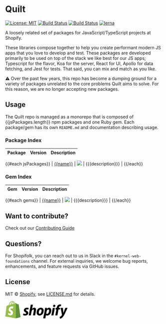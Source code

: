 [comment]: # (NOTE: This file is generated and should not be modify directly. Update `templates/ROOT_README.hbs.md` instead)
# Quilt

[![License: MIT](https://img.shields.io/badge/License-MIT-green.svg)](LICENSE.md)
[![Build Status](https://github.com/Shopify/quilt/workflows/Node-CI/badge.svg?branch=main)](https://github.com/Shopify/quilt/actions?query=workflow%3ANode-CI)
[![Build Status](https://github.com/Shopify/quilt/workflows/Ruby-CI/badge.svg?branch=main)](https://github.com/Shopify/quilt/actions?query=workflow%3ARuby-CI)
[![lerna](https://img.shields.io/badge/maintained%20with-lerna-cc00ff.svg)](https://lernajs.io/)

A loosely related set of packages for JavaScript/TypeScript projects at Shopify.

These libraries compose together to help you create performant modern JS apps that you love to develop and test. These packages are developed primarily to be used on top of the stack we like best for our JS apps; Typescript for the flavor, Koa for the server, React for UI, Apollo for data fetching, and Jest for tests. That said, you can mix and match as you like.

⚠️ Over the past few years, this repo has become a dumping ground for a variety of packages unrelated to the core problems Quilt aims to solve. For this reason, we are no longer accepting new packages.

## Usage

The Quilt repo is managed as a monorepo that is composed of {{jsPackages.length}} npm packages and one Ruby gem.
Each package/gem has its own `README.md` and documentation describing usage.

### Package Index

| Package | Version | Description |
| ------- | ------- | ----------- |
{{#each jsPackages}}
| [{{name}}](packages/{{name}}) | <a href="https://badge.fury.io/js/%40shopify%2F{{name}}"><img src="https://badge.fury.io/js/%40shopify%2F{{name}}.svg" width="200px" /></a> | {{{description}}} |
{{/each}}

### Gem Index

| Gem | Version | Description |
| --- | ------- | ----------- |
{{#each gems}}
| [{{name}}](gems/{{name}}) | <a href="https://badge.fury.io/rb/{{name}}"><img src="https://badge.fury.io/rb/{{name}}.svg" width="200px" /></a> | {{{description}}} |
{{/each}}

## Want to contribute?

Check out our [Contributing Guide](./.github/CONTRIBUTING.md)

## Questions?

For Shopifolk, you can reach out to us in Slack in the `#kernel-web-foundations` channel. For external inquiries, we welcome bug reports, enhancements, and feature requests via GitHub issues.

## License

MIT &copy; [Shopify](https://shopify.com/), see [LICENSE.md](LICENSE.md) for details.

[<img src="images/shopify.svg" alt="Shopify" width="200" />](https://www.shopify.com/)
